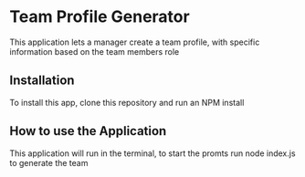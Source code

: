 # Team Profile Generator

This application lets a manager create a team profile, with specific information based on the team members role

## Installation

To install this app, clone this repository and run an NPM install

## How to use the Application

This application will run in the terminal, to start the promts run node index.js to generate the team
